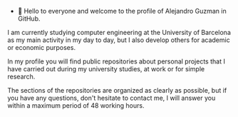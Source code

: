 - 👋 Hello to everyone and welcome to the profile of Alejandro Guzman in GitHub.

I am currently studying computer engineering at the University of Barcelona as my main activity in my day to day, but I also develop others for academic or economic purposes.

In my profile you will find public repositories about personal projects that I have carried out during my university studies, at work or for simple research.

The sections of the repositories are organized as clearly as possible, but if you have any questions, don't hesitate to contact me, I will answer you within a maximum period of 48 working hours.
